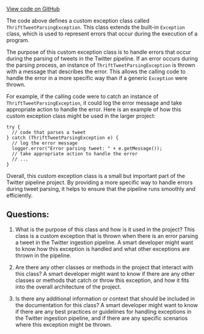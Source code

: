 [View code on GitHub](https://github.com/misbahsy/the-algorithm/src/java/com/twitter/search/ingester/pipeline/twitter/thriftparse/ThriftTweetParsingException.java)

The code above defines a custom exception class called `ThriftTweetParsingException`. This class extends the built-in `Exception` class, which is used to represent errors that occur during the execution of a program. 

The purpose of this custom exception class is to handle errors that occur during the parsing of tweets in the Twitter pipeline. If an error occurs during the parsing process, an instance of `ThriftTweetParsingException` is thrown with a message that describes the error. This allows the calling code to handle the error in a more specific way than if a generic `Exception` were thrown.

For example, if the calling code were to catch an instance of `ThriftTweetParsingException`, it could log the error message and take appropriate action to handle the error. Here is an example of how this custom exception class might be used in the larger project:

```
try {
  // code that parses a tweet
} catch (ThriftTweetParsingException e) {
  // log the error message
  logger.error("Error parsing tweet: " + e.getMessage());
  // take appropriate action to handle the error
  // ...
}
```

Overall, this custom exception class is a small but important part of the Twitter pipeline project. By providing a more specific way to handle errors during tweet parsing, it helps to ensure that the pipeline runs smoothly and efficiently.
## Questions: 
 1. What is the purpose of this class and how is it used in the project?
   This class is a custom exception that is thrown when there is an error parsing a tweet in the Twitter ingestion pipeline. A smart developer might want to know how this exception is handled and what other exceptions are thrown in the pipeline.

2. Are there any other classes or methods in the project that interact with this class?
   A smart developer might want to know if there are any other classes or methods that catch or throw this exception, and how it fits into the overall architecture of the project.

3. Is there any additional information or context that should be included in the documentation for this class?
   A smart developer might want to know if there are any best practices or guidelines for handling exceptions in the Twitter ingestion pipeline, and if there are any specific scenarios where this exception might be thrown.